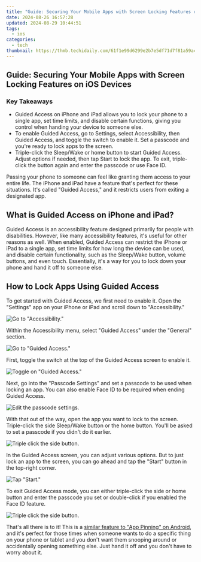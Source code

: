 ```yaml
---
title: "Guide: Securing Your Mobile Apps with Screen Locking Features on iOS Devices"
date: 2024-08-26 16:57:28
updated: 2024-08-29 10:44:51
tags:
  - ios
categories:
  - tech
thumbnail: https://thmb.techidaily.com/61f1e99d6299e2b7e5df71d7f81a59ac930cb2c81d484489a08d43204f560599.jpg
---
```


## Guide: Securing Your Mobile Apps with Screen Locking Features on iOS Devices

### Key Takeaways

* Guided Access on iPhone and iPad allows you to lock your phone to a single app, set time limits, and disable certain functions, giving you control when handing your device to someone else.
* To enable Guided Access, go to Settings, select Accessibility, then Guided Access, and toggle the switch to enable it. Set a passcode and you're ready to lock apps to the screen.
* Triple-click the Sleep/Wake or home button to start Guided Access. Adjust options if needed, then tap Start to lock the app. To exit, triple-click the button again and enter the passcode or use Face ID.

 Passing your phone to someone can feel like granting them access to your entire life. The iPhone and iPad have a feature that's perfect for these situations. It's called "Guided Access," and it restricts users from exiting a designated app.

##  What is Guided Access on iPhone and iPad?

 Guided Access is an accessibility feature designed primarily for people with disabilities. However, like many accessibility features, it's useful for other reasons as well. When enabled, Guided Access can restrict the iPhone or iPad to a single app, set time limits for how long the device can be used, and disable certain functionality, such as the Sleep/Wake button, volume buttons, and even touch. Essentially, it's a way for you to lock down your phone and hand it off to someone else.

##  How to Lock Apps Using Guided Access

 To get started with Guided Access, we first need to enable it. Open the "Settings" app on your iPhone or iPad and scroll down to "Accessibility."

![Go to "Accessibility."](https://static1.howtogeekimages.com/wordpress/wp-content/uploads/2023/08/img_0356.PNG) 

 Within the Accessibility menu, select "Guided Access" under the "General" section.

![Go to "Guided Access."](https://static1.howtogeekimages.com/wordpress/wp-content/uploads/2023/08/img_0357.PNG) 

 First, toggle the switch at the top of the Guided Access screen to enable it.

![Toggle on "Guided Access."](https://static1.howtogeekimages.com/wordpress/wp-content/uploads/2023/08/img_0358.PNG) 

 Next, go into the "Passcode Settings" and set a passcode to be used when locking an app. You can also enable Face ID to be required when ending Guided Access.

![Edit the passcode settings.](https://static1.howtogeekimages.com/wordpress/wp-content/uploads/2023/08/img_0359.PNG) 

 With that out of the way, open the app you want to lock to the screen. Triple-click the side Sleep/Wake button or the home button. You'll be asked to set a passcode if you didn't do it earlier.

![Triple click the side button.](https://static1.howtogeekimages.com/wordpress/wp-content/uploads/2023/08/2023-08-23_15-19-19-1.png) 

 In the Guided Access screen, you can adjust various options. But to just lock an app to the screen, you can go ahead and tap the "Start" button in the top-right corner.

![Tap "Start."](https://static1.howtogeekimages.com/wordpress/wp-content/uploads/2023/08/pxl_20230823_190624443-2.jpg) 

 To exit Guided Access mode, you can either triple-click the side or home button and enter the passcode you set or double-click if you enabled the Face ID feature.

![Triple click the side button.](https://static1.howtogeekimages.com/wordpress/wp-content/uploads/2023/08/2023-08-23_15-19-19-1.png) 

 That's all there is to it! This is a [similar feature to "App Pinning" on Android](https://youtube-videos.techidaily.com/choosing-streaming-giants-vimeo-youtube-or-dailymotion-for-2024/), and it's perfect for those times when someone wants to do a specific thing on your phone or tablet and you don't want them snooping around or accidentally opening something else. Just hand it off and you don't have to worry about it.

<ins class="adsbygoogle"
     style="display:block"
     data-ad-format="autorelaxed"
     data-ad-client="ca-pub-7571918770474297"
     data-ad-slot="1223367746"></ins>



<ins class="adsbygoogle"
     style="display:block"
     data-ad-client="ca-pub-7571918770474297"
     data-ad-slot="8358498916"
     data-ad-format="auto"
     data-full-width-responsive="true"></ins>
